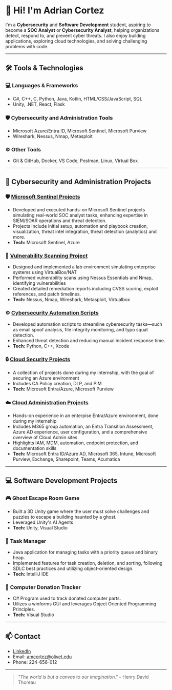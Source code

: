 # 👋 Hi! I'm Adrian Cortez

I'm a **Cybersecurity** and **Software Development** student, aspiring to become a **SOC Analyst** or **Cybersecurity Analyst**, 
helping organizations detect, respond to, and prevent cyber threats. 
I also enjoy building applications, exploring cloud technologies, and solving challenging problems with code.  

---

## 🛠️ Tools & Technologies

### 💻 Languages & Frameworks
- C#, C++, C, Python, Java, Kotlin, HTML/CSS/JavaScript, SQL
- Unity, .NET, React, Flask

### 🛡️ Cybersecurity and Administration Tools
- Microsoft Azure/Entra ID, Microsoft Sentinel, Microsoft Purview
- Wireshark, Nessus, Nmap, Metasploit

### ⚙️ Other Tools
- Git & GitHub, Docker, VS Code, Postman, Linux, Virtual Box
  
---

## 🔐 Cybersecurity and Administration Projects

### 🛡️ **[Microsoft Sentinel Projects](https://github.com/adrianco12/Hands-On-Microsoft-Sentinel-Projects)**
- Developed and executed hands-on Microsoft Sentinel projects simulating real-world SOC analyst tasks, enhancing expertise in SIEM/SOAR operations and threat detection.
- Projects include initial setup, automation and playbook creation, visualization, threat intel integration, threat detection (analytics) and more.
- **Tech:** Microsoft Sentinel, Azure

### 🔎 **[Vulnerability Scanning Project](https://github.com/adrianco12/Vulnerability-Scanning-Project)**
- Designed and implemented a lab environment simulating enterprise systems using VirtualBox/NAT
- Performed vulnerability scans using Nessus Essentials and Nmap, identifying vulnerabilities
- Created detailed remediation reports including CVSS scoring, exploit references, and patch timelines.
-  **Tech:** Nessus, Nmap, Wireshark, Metasploit, Virtualbox

### ⚙️ **[Cybersecurity Automation Scripts](https://github.com/adrianco12/Cybersecurity-Automation-Scripts)**
- Developed automation scripts to streamline cybersecurity tasks—such as email spoof analysis, file integrity monitoring, and typo squat detection.
- Enhanced threat detection and reducing manual incident response time.
- **Tech:** Python, C++, Xcode

### 🔒 **[Cloud Security Projects](https://github.com/adrianco12/Cloud-Security-Projects)**
- A collection of projects done during my internship, with the goal of securing an Azure environment
- Includes CA Policy creation, DLP, and PIM
- **Tech:** Microsoft Entra/Azure, Microsoft Purview

### ☁️ **[Cloud Administration Projects](https://github.com/adrianco12/Cloud-Administration-Projects)**
- Hands-on experience in an enterpise Entra/Azure environment, done during my internship
- Includes M365 group automation, an Entra Transition Assessment, Azure AD experience, user configuration, and a comprehensive overview of Cloud Admin sites
- Highlights IAM, MDM, automation, endpoint protection, and documentation skills
- **Tech:** Microsoft Entra ID/Azure AD, Microsoft 365, Intune, Microsoft Purview, Exchange, Sharepoint, Teams, Acumatica
---

## 💻 Software Development Projects

### 🎮 **Ghost Escape Room Game**
- Built a 3D Unity game where the user must solve challenges and puzzles to escape a building haunted by a ghost.
- Leveraged Unity's AI Agents
- **Tech:** Unity, Visual Studio

### 📱 **Task Manager**
- Java application for managing tasks with a priority queue and binary heap.
- Implemented features for task creation, deletion, and sorting, following SDLC best practices and utilizing object-oriented design.
- **Tech:** IntelliJ IDE

### 🧰 **Computer Donation Tracker**
- C# Program used to track donated computer parts.
- Uilizes a winforms GUI and leverages Object Oriented Programming Principles.
- **Tech:** Visual Studio
---
## 📫 Contact

- [LinkedIn](https://www.linkedin.com/in/adrian-cortez-b21048277/)
- Email: amcortez@olivet.edu
- Phone: 224-656-012

---

> _"The world is but a canvas to our imagination."_ – Henry David Thoreau
